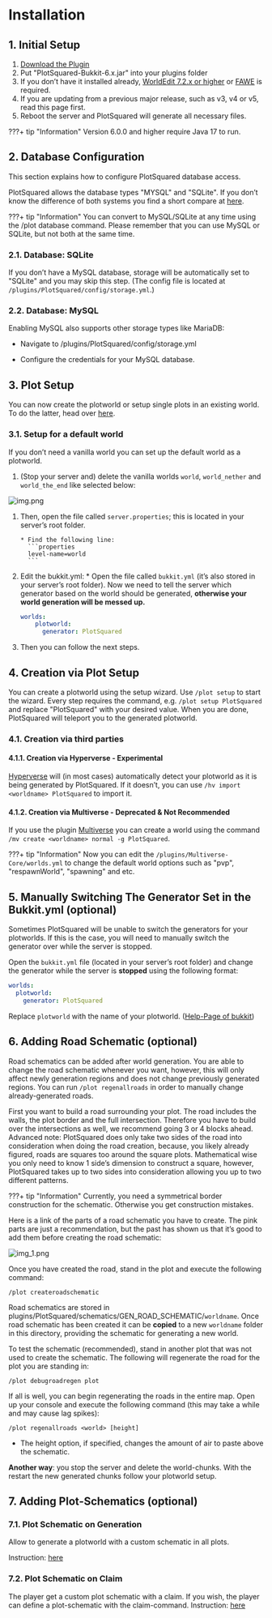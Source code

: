 # Installation

## 1. Initial Setup
1. [Download the Plugin](https://www.spigotmc.org/resources/77506/)
2. Put "PlotSquared-Bukkit-6.x.jar" into your plugins folder
3. If you don’t have it installed already, [WorldEdit 7.2.x or higher](https://dev.bukkit.org/projects/worldedit/files) or [FAWE](https://www.spigotmc.org/resources/fast-async-worldedit.13932/) is required.
4. If you are updating from a previous major release, such as v3, v4 or v5, read this page first.
5. Reboot the server and PlotSquared will generate all necessary files.

???+ tip "Information"
    Version 6.0.0 and higher require Java 17 to run.

## 2. Database Configuration
This section explains how to configure PlotSquared database access.

PlotSquared allows the database types "MYSQL" and "SQLite". If you don’t know the difference of both systems you find a short compare at [here](https://dzone.com/articles/sqlite-vs-mysql).

???+ tip "Information"
    You can convert to MySQL/SQLite at any time using the /plot database command.
Please remember that you can use MySQL or SQLite, but not both at the same time.

### 2.1. Database: SQLite
If you don’t have a MySQL database, storage will be automatically set to "SQLite" and you may skip this step. (The config file is located at `/plugins/PlotSquared/config/storage.yml`.)

### 2.2. Database: MySQL
Enabling MySQL also supports other storage types like MariaDB:

- Navigate to /plugins/PlotSquared/config/storage.yml

- Configure the credentials for your MySQL database.

## 3. Plot Setup
You can now create the plotworld or setup single plots in an existing world. To do the latter, head over [here](https://intellectualsites.github.io/plotsquared-documentation/customization/single-plot-area.html).

### 3.1. Setup for a default world
If you don’t need a vanilla world you can set up the default world as a plotworld.

1. (Stop your server and) delete the vanilla worlds `world`, `world_nether` and `world_the_end` like selected below:

![img.png](../img.png)

1. Then, open the file called `server.properties`; this is located in your server’s root folder. 

       * Find the following line:
         ```properties
         level-name=world
         ```

2. Edit the bukkit.yml:
       * Open the file called `bukkit.yml` (it’s also stored in your server’s root folder). Now we need to tell the server which generator based on the world should be generated, **otherwise your world generation will be messed up.**
    ```yaml
    worlds:
        plotworld:
          generator: PlotSquared
    ```

3. Then you can follow the next steps.

## 4. Creation via Plot Setup
You can create a plotworld using the setup wizard. Use `/plot setup` to start the wizard.
Every step requires the command, e.g. `/plot setup PlotSquared` and replace "PlotSquared" with your desired value. When you are done, PlotSquared will teleport you to the generated plotworld.
   
### 4.1. Creation via third parties
#### 4.1.1. Creation via Hyperverse - Experimental
[Hyperverse](https://www.spigotmc.org/resources/hyperverse-w-i-p.77550) will (in most cases) automatically detect your plotworld as it is being generated by PlotSquared. If it doesn’t, you can use `/hv import <worldname> PlotSquared` to import it.
#### 4.1.2. Creation via Multiverse - Deprecated & Not Recommended
If you use the plugin [Multiverse](https://dev.bukkit.org/projects/multiverse-core) you can create a world using the command `/mv create <worldname> normal -g PlotSquared`.

???+ tip "Information"
    Now you can edit the `/plugins/Multiverse-Core/worlds.yml` to change the default world options such as "pvp", "respawnWorld", "spawning" and etc.

## 5. Manually Switching The Generator Set in the Bukkit.yml (optional)
Sometimes PlotSquared will be unable to switch the generators for your plotworlds. If this is the case, you will need to manually switch the generator over while the server is stopped.

Open the `bukkit.yml` file (located in your server’s root folder) and change the generator while the server is **stopped** using the following format:
```yaml
worlds:
  plotworld:
    generator: PlotSquared
```
Replace `plotworld` with the name of your plotworld. ([Help-Page of bukkit](https://bukkit.gamepedia.com/Bukkit.yml#.2AOPTIONAL.2A_worlds))

## 6. Adding Road Schematic (optional)
Road schematics can be added after world generation. You are able to change the road schematic whenever you want, however, this will only affect newly generation regions and does not change previously generated regions. You can run `/plot regenallroads` in order to manually change already-generated roads.

First you want to build a road surrounding your plot. The road includes the walls, the plot border and the full intersection. Therefore you have to build over the intersections as well, we recommend going 3 or 4 blocks ahead.
Advanced note: PlotSquared does only take two sides of the road into consideration when doing the road creation, because, you likely already figured, roads are squares too around the square plots. Mathematical wise you only need to know 1 side’s dimension to construct a square, however, PlotSquared takes up to two sides into consideration allowing you up to two different patterns.

???+ tip "Information"
    Currently, you need a symmetrical border construction for the schematic. Otherwise you get construction mistakes.

Here is a link of the parts of a road schematic you have to create. The pink parts are just a recommendation, but the past has shown us that it’s good to add them before creating the road schematic:

![img_1.png](../img_1.png)

Once you have created the road, stand in the plot and execute the following command:

`/plot createroadschematic`

Road schematics are stored in plugins/PlotSquared/schematics/GEN_ROAD_SCHEMATIC/`worldname`. Once road schematic has been created it can be **copied** to a new `worldname` folder in this directory, providing the schematic for generating a new world.

To test the schematic (recommended), stand in another plot that was not used to create the schematic. The following will regenerate the road for the plot you are standing in:

`/plot debugroadregen plot`

If all is well, you can begin regenerating the roads in the entire map. Open up your console and execute the following command (this may take a while and may cause lag spikes):

`/plot regenallroads <world> [height]`

* The height option, if specified, changes the amount of air to paste above the schematic.

**Another way**: you stop the server and delete the world-chunks. With the restart the new generated chunks follow your plotworld setup.

## 7. Adding Plot-Schematics (optional)
### 7.1. Plot Schematic on Generation
Allow to generate a plotworld with a custom schematic in all plots.

Instruction: [here](https://intellectualsites.github.io/plotsquared-documentation/schematics/schematic-generation.html)
### 7.2. Plot Schematic on Claim
The player get a custom plot schematic with a claim. If you wish, the player can define a plot-schematic with the claim-command.
Instruction: [here](https://intellectualsites.github.io/plotsquared-documentation/schematics/schematic-on-claim.html)

